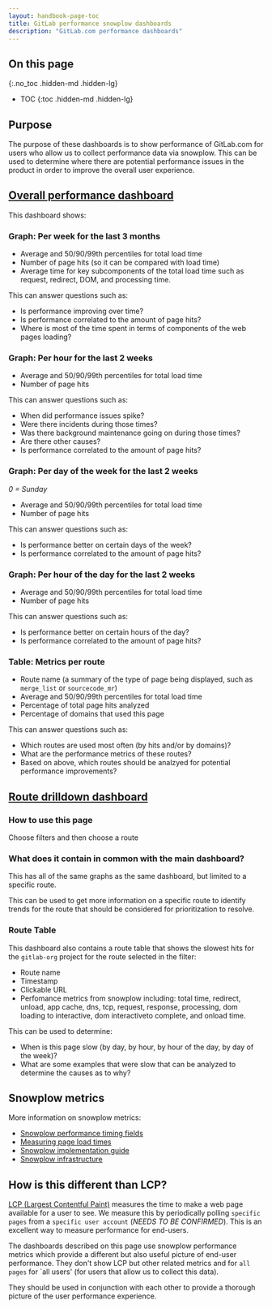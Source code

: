 ```yaml
---
layout: handbook-page-toc
title: GitLab performance snowplow dashboards
description: "GitLab.com performance dashboards"
---
```


## On this page
{:.no_toc .hidden-md .hidden-lg}

- TOC
{:toc .hidden-md .hidden-lg}

## Purpose

The purpose of these dashboards is to show performance of GitLab.com for users who allow us to collect performance data via snowplow. This
can be used to determine where there are potential performance issues in the product in order to improve the overall user experience.


## [Overall performance dashboard](https://app.periscopedata.com/app/gitlab/790506/gitlab.com-performance-per-snowplow-dashboard)

This dashboard shows:

### Graph: Per week for the last 3 months

* Average and 50/90/99th percentiles for total load time
* Number of page hits (so it can be compared with load time)
* Average time for key subcomponents of the total load time such as request, redirect, DOM, and processing time.

This can answer questions such as:
* Is performance improving over time?
* Is performance correlated to the amount of page hits?
* Where is most of the time spent in terms of components of the web pages loading?

### Graph: Per hour for the last 2 weeks

* Average and 50/90/99th percentiles for total load time
* Number of page hits

This can answer questions such as:
* When did performance issues spike?
* Were there incidents during those times? 
* Was there background maintenance going on during those times?
* Are there other causes?
* Is performance correlated to the amount of page hits?

### Graph: Per day of the week for the last 2 weeks

_0 = Sunday_

* Average and 50/90/99th percentiles for total load time
* Number of page hits

This can answer questions such as:
* Is performance better on certain days of the week?
* Is performance correlated to the amount of page hits?

### Graph: Per hour of the day for the last 2 weeks

* Average and 50/90/99th percentiles for total load time
* Number of page hits

This can answer questions such as:
* Is performance better on certain hours of the day?
* Is performance correlated to the amount of page hits?

### Table: Metrics per route

* Route name (a summary of the type of page being displayed, such as `merge_list` or `sourcecode_mr`)
* Average and 50/90/99th percentiles for total load time
* Percentage of total page hits analyzed
* Percentage of domains that used this page

This can answer questions such as:
* Which routes are used most often (by hits and/or by domains)?
* What are the performance metrics of these routes?
* Based on above, which routes should be analzyed for potential performance improvements?


## [Route drilldown dashboard](https://app.periscopedata.com/app/gitlab/815841/gitlab.com-performance-per-snowplow-per-route)

### How to use this page

Choose filters and then choose a route

### What does it contain in common with the main dashboard?

This has all of the same graphs as the same dashboard, but limited to a specific route.

This can be used to get more information on a specific route to identify trends for the route that should be considered for prioritization to resolve.

### Route Table

This dashboard also contains a route table that shows the slowest hits for the `gitlab-org` project for the route selected in the filter:
* Route name
* Timestamp
* Clickable URL
* Perfomance metrics from snowplow including: total time, redirect, unload, app cache, dns, tcp, request, response, processing, dom loading to interactive, dom interactiveto complete, and onload time.

This can be used to determine:
* When is this page slow (by day, by hour, by hour of the day, by day of the week)?
* What are some examples that were slow that can be analyzed to determine the causes as to why?
 

## Snowplow metrics

More information on snowplow metrics:
* [Snowplow performance timing fields](https://github.com/snowplow/snowplow-web-data-model/blob/master/README.md#3114-performance-timing-fields)
* [Measuring page load times](https://discourse.snowplowanalytics.com/t/measuring-page-load-times-with-the-performance-timing-context-tutorial/100)
* [Snowplow implementation guide](https://docs.gitlab.com/ee/development/snowplow.html)
* [Snowplow infrastructure](https://gitlab.com/gitlab-com/gl-infra/readiness/-/tree/master/library/snowplow)

## How is this different than LCP?

[LCP (Largest Contentful Paint)](/handbook/engineering/development/performance-indicators/#largest-contentful-paint-lcp) measures the time to make a web page available for a user to see.  We measure this by periodically polling `specific pages` from a `specific user account` (_NEEDS TO BE CONFIRMED_).  This is an excellent way to measure performance for end-users.

The dashboards described on this page use snowplow performance metrics which provide a different but also useful picture of end-user performance.  They don't show LCP but other related metrics and for `all pages` for `all users' (for users that allow us to collect this data).

They should be used in conjunction with each other to provide a thorough picture of the user performance experience.


